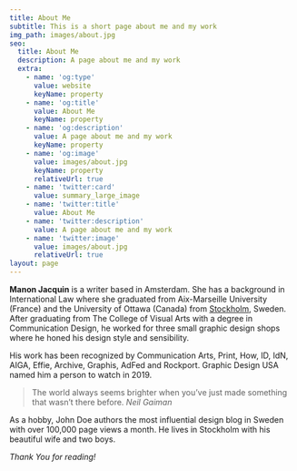 ```yaml
---
title: About Me
subtitle: This is a short page about me and my work
img_path: images/about.jpg
seo:
  title: About Me
  description: A page about me and my work
  extra:
    - name: 'og:type'
      value: website
      keyName: property
    - name: 'og:title'
      value: About Me
      keyName: property
    - name: 'og:description'
      value: A page about me and my work
      keyName: property
    - name: 'og:image'
      value: images/about.jpg
      keyName: property
      relativeUrl: true
    - name: 'twitter:card'
      value: summary_large_image
    - name: 'twitter:title'
      value: About Me
    - name: 'twitter:description'
      value: A page about me and my work
    - name: 'twitter:image'
      value: images/about.jpg
      relativeUrl: true
layout: page
---
```


**Manon Jacquin** is a writer based in Amsterdam. She has a background in International Law where she graduated from Aix-Marseille University (France) and the University of Ottawa (Canada)   from [Stockholm](https://en.wikipedia.org/wiki/Stockholm), Sweden. After graduating from The College of Visual Arts with a degree in Communication Design, he worked for three small graphic design shops where he honed his design style and sensibility.

His work has been recognized by Communication Arts, Print, How, ID, IdN, AIGA, Effie, Archive, Graphis, AdFed and Rockport. Graphic Design USA named him a person to watch in 2019.

>The world always seems brighter when you’ve just made something that wasn’t there before. <cite>Neil Gaiman</cite>

As a hobby, John Doe authors the most influential design blog in Sweden with over 100,000 page views a month. He lives in Stockholm with his beautiful wife and two boys.

*Thank You for reading!*
